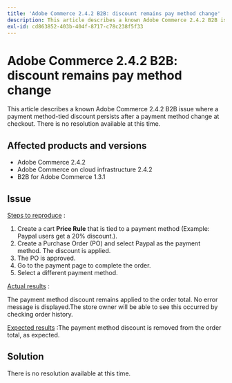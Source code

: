 ```yaml
---
title: 'Adobe Commerce 2.4.2 B2B: discount remains pay method change'
description: This article describes a known Adobe Commerce 2.4.2 B2B issue where a payment method-tied discount persists after a payment method change at checkout. There is no resolution available at this time.
exl-id: cd863852-403b-404f-8717-c78c238f5f33
---
```

# Adobe Commerce 2.4.2 B2B: discount remains pay method change

This article describes a known Adobe Commerce 2.4.2 B2B issue where a payment method-tied discount persists after a payment method change at checkout. There is no resolution available at this time.

## Affected products and versions

* Adobe Commerce 2.4.2
* Adobe Commerce on cloud infrastructure 2.4.2
* B2B for Adobe Commerce 1.3.1


## Issue

 <u>Steps to reproduce</u> :

1. Create a cart **Price Rule** that is tied to a payment method (Example: Paypal users get a 20% discount.).
1. Create a Purchase Order (PO) and select Paypal as the payment method. The discount is applied.
1. The PO is approved.
1. Go to the payment page to complete the order.
1. Select a different payment method.

 <u>Actual results</u> :

The payment method discount remains applied to the order total.  No error message is displayed.The store owner will be able to see this occurred by checking order history.

 <u>Expected results</u> :The payment method discount is removed from the order total, as expected.

## Solution

There is no resolution available at this time.
